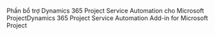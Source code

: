 <span data-ttu-id="995b3-101">Phần bổ trợ Dynamics 365 Project Service Automation cho Microsoft Project</span><span class="sxs-lookup"><span data-stu-id="995b3-101">Dynamics 365 Project Service Automation Add-in for Microsoft Project</span></span>
